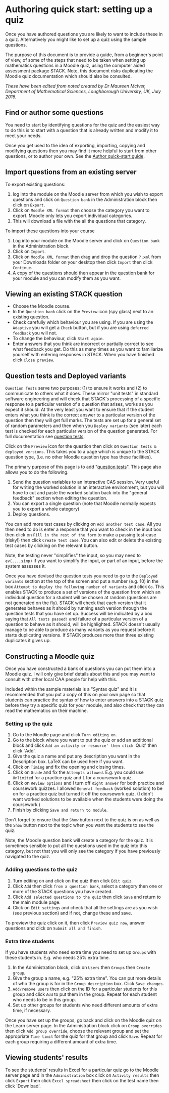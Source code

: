 # Authoring quick start: setting up a quiz

Once you have authored questions you are likely to want to include these in a quiz.  Alternatively you might like to set up a quiz using the sample questions.  

The purpose of this document is to provide a guide, from a beginner's point of view, of some of the steps that need to be taken when setting up mathematics questions in a Moodle quiz, using the computer aided assessment package STACK.  Note, this document risks duplicating the Moodle quiz documentation which should also be consulted.

*These have been edited from noted created by Dr Maureen McIver, Department of Mathematical Sciences, Loughborough University, UK, July 2016.*

## Find or author some questions

You need to start by identifying questions for the quiz and the easiest way to do this is to start with a question that is already written and modify it to meet your needs.  

Once you get used to the idea of exporting, importing, copying and modifying questions then you may find it more helpful to start from other questions, or to author your own. See the [Author quick-start guide](Authoring_quick_start.md).  

## Import questions from an existing server

To export existing questions:

1. log into the module on the Moodle server from which you wish to export questions and click on `Question bank` in the Administration block then click on `Export`.  
2. Click on `Moodle XML format` then choose the category you want to export.  Moodle only lets you export individual categories.
3. This will download a file with the all the questions that category.

To import these questions into your course

1. Log into your module on the Moodle server and click on `Question bank` in the Administration block.
2. Click on `Import`.  
3. Click on `Moodle XML format` then drag and drop the question `?.xml`  from your Downloads folder on your desktop then click `Import` then click `Continue`.  
4. A copy of the questions should then appear in the question bank for your module and you can modify them as you want.

## Viewing an existing STACK question

* Choose the Moodle course.
* In the `Question bank` click on the `Preview` icon (spy glass) next to an existing question.  
* Check carefully which behaviour you are using.  If you are using the `Adaptive` you will get a `Check` button, but if you are using `deferred feedback` you will not.
* To change the behaviour, click `Start again`. 
* Enter answers that you think are incorrect or partially correct to see what feedback you get.  Do this as many times as you want to familiarize yourself with entering responses in STACK.  When you have finished click `Close preview`.

## Question tests and Deployed variants

`Question Tests` serve two purposes: (1) to ensure it works and (2) to communicate to others what it does.  These mirror "unit tests" in standard software engineering and will check that STACK's processing of a specific response to a particular version of a question that arises, works as you expect it should.   At the very least you want to ensure that if the student enters what you think is the correct answer to a particular version of the question then they will get full marks.   The tests are set up for a general set of random parameters and then when you `Deploy variants` (see later) each test is checked for each particular version of the question generated.  For full documentation see [question tests](Testing.md).

Click on the `Preview` icon for the question then click on `Question tests & deployed versions`.  This takes you to a page which is unique to the STACK question type, (i.e. no other Moodle question type has these facilities).

The primary purpose of this page is to add "[question tests](Testing.md)".    This page also allows you to do the following.

1. Send the question variables to an interactive CAS session.  Very useful for writing the worked solution in an interactive environment, but you will have to cut and paste the worked solution back into the "general feedback" section when editing the question.
2. You can export a single question (note that Moodle normally expects you to export a whole category)
3. Deploy questions.

You can add more test cases by clicking on `Add another test case`.  All you then need to do is  enter a response that you want to check in the input box then click on `Fill in the rest of the form` to make a passing test-case (risky!) then click `Create test case`.  You can also edit or delete the existing test cases by clicking on the relevant button.  

Note, the testing never "simplifies" the input, so you may need to `ev(...,simp)` if you want to simplify the input, or part of an input, before the system assesses it.

Once you have devised the question tests you need to go to the `Deployed variants` section at the top of the screen and put a number (e.g. 10) in the box `Attempt to deploy the following number of variants` and click `Go`.  This enables STACK to produce a set of versions of the question from which an individual question for a student will be chosen at random (questions are not generated on the fly).  STACK will check that each version that it generates behaves as it should by running each version through the question tests that you have set up.  Success will be indicated by a box saying that `All tests passed!` and failure of a particular version of a question to behave as it should, will be highlighted.  STACK doesn't usually manage to be able to produce as many variants as you request before it starts duplicating versions.  If STACK produces more than three existing duplicates it gives up.

## Constructing a Moodle quiz

Once you have constructed a bank of questions you can put them into a Moodle quiz.   I will only give brief details about this and you may want to consult with other local CAA people for help with this.  

Included within the sample materials is a "Syntax quiz" and it is recommended that you put a copy of this on your own page so that students can practice the syntax of how to enter answers into a STACK quiz before they try a specific quiz for your module, and also check that they can read the mathematics on their machine.

### Setting up the quiz

1. Go to the Moodle page and click `Turn editing on`.  
2. Go to the block where you want to put the quiz or add an additional block and click `Add an activity or resource' then click `Quiz' then click `Add'.  
3. Give the quiz a name and put any description you want in the Description box.  LaTeX can be used here if you want.  
4. Click on `Timing` and fix the opening and closing times.  
5. Click on `Grade` and fix the `Attempts allowed`.  E.g. you could use `Unlimited` for a practice quiz and `1` for a coursework quiz.  
6. Click on `Review options` and I turn off `Right answer` for both practice and coursework quizzes.  I allowed `General feedback` (worked solution) to be on for a practice quiz but turned it off the coursework quiz. (I didn't want worked solutions to be available when the students were doing the coursework.)  
7. Finish by clicking `Save and return to module`.  

Don't forget to ensure that the `Show` button next to the quiz is on as well as the `Show` button next to the topic when you want the students to see the quiz.

Note, the Moodle question bank will create a category for the quiz.  It is sometimes sensible to put all the questions used in the quiz into this category, but not that you will only see the category if you have previously navigated to the quiz.

### Adding questions to the quiz

1. Turn editing on and click on the quiz then click `Edit quiz`.  
2. Click `Add`  then click `from a question bank`, select a category then one or more of the STACK questions you have created.
3. Click `Add selected questions to the quiz` then click `Save` and return to the main module page.  
4. Click on `Edit settings` and check that all the settings are as you wish (see previous section) and if not, change these and save.  

To preview the quiz click on it, then click `Preview quiz now`, answer questions and click on `Submit all and finish`.

### Extra time students

If you have students who need extra time you need to set up `Groups` with these students in.  E.g. who needs 25% extra time.  

1. In the Administration block, click on `Users` then `Groups` then `Create group`.  
2. Give the group a name, e.g. "25% extra time".  You can put more details of who the group is for in the `Group description` box.  Click `Save changes`. 
3. `Add/remove users` then click on the ID for a particular students for this group and click `Add` to put them in the group.  Repeat for each student who needs to be in this group.  
4. Set up other groups for students who need different amounts of extra time, if necessary.

Once you have set up the groups, go back and click on the Moodle quiz on the Learn server page.  In the Administration block click on `Group overrides` then click `Add group override`, choose the relevant group and set the appropriate `Time limit` for the quiz for that group and click `Save`.  Repeat for each group requiring a different amount of extra time.

## Viewing students' results

To see the students' results in Excel for a particular quiz go to the Moodle server page and in the `Administration` box click on `Activity results` then click `Export` then click `Excel spreadsheet` then click on the test name then click `Download'.  


